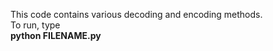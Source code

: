 This code contains various decoding and encoding methods. <br/>
To run, type <br/>
**python FILENAME.py**
